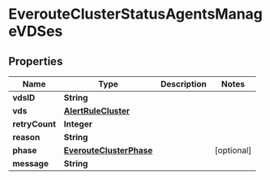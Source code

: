 

# EverouteClusterStatusAgentsManageVDSes


## Properties

Name | Type | Description | Notes
------------ | ------------- | ------------- | -------------
**vdsID** | **String** |  | 
**vds** | [**AlertRuleCluster**](AlertRuleCluster.md) |  | 
**retryCount** | **Integer** |  | 
**reason** | **String** |  | 
**phase** | [**EverouteClusterPhase**](EverouteClusterPhase.md) |  |  [optional]
**message** | **String** |  | 



